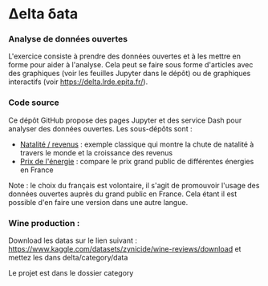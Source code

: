 # Δelta δata

### Analyse de données ouvertes

L'exercice consiste à prendre des données ouvertes et à les mettre en forme pour aider à l'analyse. Cela peut se faire sous forme d'articles avec des graphiques (voir les feuilles Jupyter dans le dépôt) ou de graphiques interactifs (voir  https://delta.lrde.epita.fr/).

### Code source

Ce dépôt GitHub propose des pages Jupyter et des service Dash pour analyser des données ouvertes. Les sous-dépôts sont :

* [Natalité / revenus](https://github.com/oricou/delta/tree/main/population) : exemple classique qui montre la chute de natalité à travers le monde et la croissance des revenus
* [Prix de l'énergie](https://github.com/oricou/delta/tree/main/energies) : compare le prix grand public de différentes énergies en France

Note : le choix du français est volontaire, il s'agit de promouvoir l'usage
       des données ouvertes auprès du grand public en France. Cela étant il
       est possible d'en faire une version dans une autre langue.
       
### Wine production : 

Download les datas sur le lien suivant : https://www.kaggle.com/datasets/zynicide/wine-reviews/download
et mettez les dans delta/category/data

Le projet est dans le dossier category
